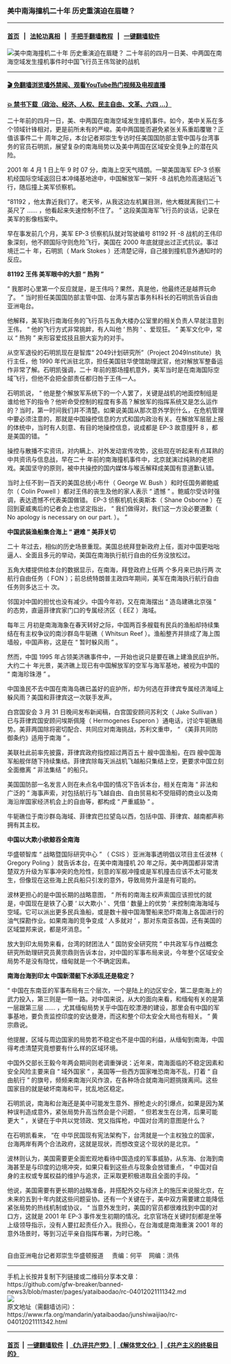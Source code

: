 ### 美中南海撞机二十年  历史重演迫在眉睫？
------------------------

#### [首页](https://github.com/gfw-breaker/banned-news3/blob/master/README.md) &nbsp;&nbsp;|&nbsp;&nbsp; [法轮功真相](https://github.com/begood0513/basic/blob/master/README.md)  &nbsp;&nbsp;|&nbsp;&nbsp; [手把手翻墙教程](https://github.com/gfw-breaker/guides/wiki)  &nbsp;&nbsp;|&nbsp;&nbsp; [一键翻墙软件](https://github.com/gfw-breaker/nogfw/blob/master/README.md)  



<div id="headerimg">
 <img alt="美中南海撞机二十年  历史重演迫在眉睫？" src="https://www.rfa.org/mandarin/yataibaodao/junshiwaijiao/rc-04012021111342.html/@@images/8a027208-3154-4108-a1bc-fb6df5e35224.jpeg" title="美中南海撞机二十年  历史重演迫在眉睫？"/>
 <span class="lead_image_caption">
  二十年前的四月一日美、中两国在南海空域发生撞机事件时中国飞行员王伟驾驶的战机
 </span>
 <!-- zoomattribute -->
</div>

<hr/>


#### [ 🎬  免翻墙浏览墙外禁闻、观看YouTube热门视频及电视直播](https://github.com/gfw-breaker/HelloWorld)

#### [ 💥  禁书下载（政治、经济、人权、民主自由、文革、六四 ...）](https://github.com/gfw-breaker/books/blob/master/README.md)

<div id="storytext">
 <p>
 </p>
 <p>
  二十年前的四月一日，美、中两国在南海空域发生撞机事件。如今，美中关系在多个领域针锋相对，更是前所未有的严峻。美中两国能否避免紧张关系重蹈覆辙？正值该事件二十
  <span>
  </span>
  <span>
   周年之际，本台记者郑崇生专访时任美国国防部主管中国与台湾事务的官员石明凯，展望复杂的南海局势以及美中两国在区域安全竞争上的潜在风险。
  </span>
 </p>
 <p>
  <span>
  </span>
 </p>
 <p>
  <span>
   2001
  </span>
  <span>
   年
  </span>
  <span>
   4
  </span>
  <span>
   月
  </span>
  <span>
   1
  </span>
  <span>
   日上午
  </span>
  <span>
   9
  </span>
  <span>
   时
  </span>
  <span>
   07
  </span>
  <span>
   分，南海上空天气晴朗。一架美国海军
  </span>
  <span>
   EP-3
  </span>
  <span>
   侦察机经国际空域返回日本冲绳基地途中，中国解放军一架歼
  </span>
  <span>
   -8
  </span>
  <span>
   战机危险高速贴近飞行，随后撞上美军侦察机。
  </span>
 </p>
 <p>
  <span>
   “81192
  </span>
  <span>
   ，他太靠近我们了。老天爷，从我这边左机翼目测，他大概就离我们二十
  </span>
  <span>
  </span>
  <span>
   英尺了
  </span>
  <span>
   ……
  </span>
  <span>
   ，他看起来失速控制不住了。
  </span>
  <span>
   ”
  </span>
  <span>
   这段美国海军飞行员的谈话，记录在美军的影像档案中。
  </span>
 </p>
 <p>
  <span>
   早在事发前几个月，美军
  </span>
  <span>
   EP-3
  </span>
  <span>
   侦察机队就对驾驶编号
  </span>
  <span>
   81192
  </span>
  <span>
   歼
  </span>
  <span>
   -8
  </span>
  <span>
   战机的王伟印象深刻，他不顾国际守则危险飞行，美国在
  </span>
  <span>
   2000
  </span>
  <span>
   年底就提出过正式抗议。事过境迁二十
  </span>
  <span>
  </span>
  <span>
   年，石明凯（
  </span>
  <span>
   Mark Stokes
  </span>
  <span>
   ）还清楚记得，自己接到撞机意外通知时的反应。
  </span>
 </p>
 <p>
  <strong>
   <span>
    81192
   </span>
  </strong>
  <strong>
   <span>
    王伟
   </span>
  </strong>
  <strong>
   <span>
   </span>
  </strong>
  <strong>
   <span>
    美军眼中的大胆
   </span>
  </strong>
  <strong>
   <span>
    “
   </span>
  </strong>
  <strong>
   <span>
    热狗
   </span>
  </strong>
  <strong>
   <span>
    ”
   </span>
  </strong>
 </p>
 <p>
  <span>
   “
  </span>
  <span>
   我那时心里第一个反应就是，是王伟吗？果然，真是他，他最终还是越界玩命了。
  </span>
  <span>
   ”
  </span>
  <span>
   当时担任美国国防部主管中国、台湾与蒙古事务科科长的石明凯告诉自由亚洲电台。
  </span>
 </p>
 <p>
  <span>
   他解释，美军执行南海任务的飞行员与五角大楼办公室里的相关负责人早就注意到王伟，
  </span>
  <span>
   “
  </span>
  <span>
   他的飞行方式非常挑衅，有人叫他
  </span>
  <span>
   ‘
  </span>
  <span>
   热狗
  </span>
  <span>
   '
  </span>
  <span>
   、爱现狂。
  </span>
  <span>
   ”
  </span>
  <span>
   美军文化中，常以
  </span>
  <span>
   “
  </span>
  <span>
   热狗
  </span>
  <span>
   ”
  </span>
  <span>
   来形容爱炫技且胆大妄为的对手。
  </span>
 </p>
 <p>
  <span>
   从空军退役的石明凯现在是智库“
  </span>
  <span>
   2049计划研究所”（Project 2049Institute）执行主任，他
  </span>
  <span>
   1990
  </span>
  <span>
   年代派驻北京，担任美国驻华使馆助理武官，他对解放军整备运作非常了解。石明凯强调，二十
  </span>
  <span>
  </span>
  <span>
   年前的那场撞机意外，美军当时是在南海国际空域飞行，但他不会把全部责任都归咎于王伟一人。
  </span>
 </p>
 <p>
  <span>
   石明凯说，
  </span>
  <span>
   “
  </span>
  <span>
   他是整个解放军系统下的一个人罢了，关键是战机的地面控制组是谁给他下的指令？他听命受控制的程度有多高？解放军的指挥系统又是怎么运作的？当时，第一时间我们并不清楚。如果说美国从那次意外学到什么，在危机管理中要必须注意的，那就是中国操控信息的方式和国内政治有关。在解放军层层上报的体统中，当时有人刻意、有目的地操控信息，说成都是
  </span>
  <span>
   EP-3
  </span>
  <span>
   故意撞歼
  </span>
  <span>
   8
  </span>
  <span>
   ，都是美国的错。
  </span>
  <span>
   ”
  </span>
 </p>
 <p>
  <span>
   操控与散播不实资讯，对内瞒上、对外发动宣传攻势，这些现在听起来有点耳熟的中共资讯与信息战，早在二十
  </span>
  <span>
  </span>
  <span>
   年前的南海撞机事件中，北京就演过纯熟的老把戏。美国坚守的原则，被中共操控的国内媒体与喉舌解释成美国有意道歉认错。
  </span>
 </p>
 <p>
  <span>
   当时上任不到一百天的美国总统小布什（
  </span>
  <span>
   George W. Bush
  </span>
  <span>
   ）和时任国务卿鲍威尔（
  </span>
  <span>
   Colin Powell
  </span>
  <span>
   ）都对王伟的丧生及他的家人表示
  </span>
  <span>
   “
  </span>
  <span>
   遗憾
  </span>
  <span>
   ”
  </span>
  <span>
   。鲍威尔受访时强调，表达遗憾不代表美国做错。
  </span>
  <span>
   EP-3
  </span>
  <span>
   侦察机机长奥斯本（
  </span>
  <span>
   Shane Osborne
  </span>
  <span>
   ）在回到夏威夷后的记者会上也坚定指出，
  </span>
  <span>
   “
  </span>
  <span>
   我们做得对，我们这一方没必要道歉（
  </span>
  <span>
   No apology is necessary on our part.
  </span>
  <span>
   ）。
  </span>
  <span>
   ”
  </span>
 </p>
 <p>
  <strong>
   <span>
    中国武装渔船集合海上
   </span>
  </strong>
  <strong>
   <span>
    “
   </span>
  </strong>
  <strong>
   <span>
    避难
   </span>
  </strong>
  <strong>
   <span>
    ”
   </span>
  </strong>
  <strong>
   <span>
    美菲关切
   </span>
  </strong>
 </p>
 <p>
  <span>
   二十
  </span>
  <span>
   年过去，相似的历史场景重现。美国总统拜登新政府上任，面对中国更咄咄逼人、全面且多元的举动，美国在南海执行航行自由的任务没放松过。
  </span>
 </p>
 <p>
  <span>
   五角大楼提供给本台的数据显示，在南海，拜登政府上任两
  </span>
  <span>
  </span>
  <span>
   个多月来已执行两
  </span>
  <span>
  </span>
  <span>
   次航行自由任务（
  </span>
  <span>
   FON
  </span>
  <span>
   ）；前总统特朗普主政四年期间，美军在南海执行航行自由任务则多达三十
  </span>
  <span>
  </span>
  <span>
   次。
  </span>
 </p>
 <p>
  <span>
   邻国对中国的担忧也没有减少。中国今年初，又在南海摆出
  </span>
  <span>
   “
  </span>
  <span>
   造岛建礁北京强
  </span>
  <span>
   ”
  </span>
  <span>
   的态势，直逼菲律宾家门口的专属经济区（
  </span>
  <span>
   EEZ
  </span>
  <span>
   ）海域。
  </span>
 </p>
 <p>
  <span>
   每年三
  </span>
  <span>
  </span>
  <span>
   月初是南海海象在春天转好之际，中国两百多艘载有民兵的渔船却持续集结在有主权争议的南沙群岛牛轭礁（
  </span>
  <span>
   Whitsun Reef
  </span>
  <span>
   ）。渔船整齐并排成了海上围墙般，中国声称，这是在
  </span>
  <span>
   “
  </span>
  <span>
   暂时躲风雨
  </span>
  <span>
   ”
  </span>
  <span>
   。
  </span>
 </p>
 <p>
  <span>
   然而，中国
  </span>
  <span>
   1995
  </span>
  <span>
   年占领美济礁事件中，一开始也说只是要在礁上建渔民庇护所。大约二十
  </span>
  <span>
  </span>
  <span>
   年光景，美济礁上现已有中国解放军的空军与海军基地，被视为中国的
  </span>
  <span>
   “
  </span>
  <span>
   南海珍珠港
  </span>
  <span>
   ”
  </span>
  <span>
   。
  </span>
 </p>
 <p>
  <span>
   中国渔民不去中国在南海岛礁已盖好的庇护所，却为何选在菲律宾专属经济海域上躲风雨？美国和菲律宾这一次联手发声。
  </span>
 </p>
 <p>
  <span>
   白宫国安会
  </span>
  <span>
   3
  </span>
  <span>
   月
  </span>
  <span>
   31
  </span>
  <span>
   日晚间发布新闻稿，白宫国安顾问苏利文（
  </span>
  <span>
   Jake Sullivan
  </span>
  <span>
   ）已与菲律宾国安顾问埃斯佩隆（
  </span>
  <span>
   Hermogenes Esperon
  </span>
  <span>
   ）通电话，讨论牛轭礁局势。美菲两国除将密切配合、共同应对南海挑战，苏利文重申，
  </span>
  <span>
   “
  </span>
  <span>
   《美菲共同防御条约》适用于南海
  </span>
  <span>
   ”
  </span>
  <span>
   。
  </span>
 </p>
 <p>
  <span>
   美联社此前率先披露，菲律宾政府指控超过两百五十
  </span>
  <span>
  </span>
  <span>
   艘中国渔船，在四
  </span>
  <span>
  </span>
  <span>
   艘中国海军船舰伴随下持续集结。菲律宾除每天派战机飞越船只集结上空，更要求中国立刻全面撤离
  </span>
  <span>
   “
  </span>
  <span>
   非法集结
  </span>
  <span>
   ”
  </span>
  <span>
   的船只。
  </span>
 </p>
 <p>
  <span>
   美国国防部一名发言人则在未点名中国的情况下告诉本台，相关在南海
  </span>
  <span>
   “
  </span>
  <span>
   非法和广泛的
  </span>
  <span>
   ”
  </span>
  <span>
   海事声索，对包括航行与飞越自由、自由贸易和不受阻碍的商业以及南海沿岸国家经济机会上的自由等，都构成
  </span>
  <span>
   “
  </span>
  <span>
   严重威胁
  </span>
  <span>
   ”
  </span>
  <span>
   。
  </span>
 </p>
 <p>
  <span>
   牛轭礁位于南沙群岛海域、菲律宾巴拉望岛以西，包括中国、菲律宾、越南都声称拥有其主权。
  </span>
 </p>
 <p>
  <strong>
   <span>
    中国以大欺小欲鲸吞全南海
   </span>
  </strong>
 </p>
 <p>
  <span>
   华盛顿智库
  </span>
  <span>
   “
  </span>
  <span>
   战略暨国际研究中心
  </span>
  <span>
   ”
  </span>
  <span>
   （
  </span>
  <span>
   CSIS
  </span>
  <span>
   ）亚洲海事透明倡议项目主任波林（
  </span>
  <span>
   Gregory Poling
  </span>
  <span>
   ）就告诉本台，在美中南海撞机
  </span>
  <span>
   20
  </span>
  <span>
   年之际，美中两国都非常清楚双方升级为军事冲突的危险性，刻意的军舰冲撞或是军机撞击应该不太可能发生，但像现在这些海上民兵船只引发的意外，导致局势升温是有可能的。
  </span>
 </p>
 <p>
  <span>
   波林更担心的是中国长期的战略意图，
  </span>
  <span>
   “
  </span>
  <span>
   所有的南海主权声索国应该担忧的就是，中国现在是铁了心要
  </span>
  <span>
   ‘
  </span>
  <span>
   以大欺小
  </span>
  <span>
   '
  </span>
  <span>
   、凭借
  </span>
  <span>
   ‘
  </span>
  <span>
   数量上的优势
  </span>
  <span>
   ’
  </span>
  <span>
   来控制南海海域与空域。它可以派出更多民兵渔船，或是数十艘中国海警船来恐吓南海上各国进行的油气探勘作业。如果南海的竞争变成
  </span>
  <span>
   ‘
  </span>
  <span>
   人多就对
  </span>
  <span>
   ’
  </span>
  <span>
   ，那对东南亚各国，还有美国的区域盟邦来说，都是坏消息。
  </span>
  <span>
   ”
  </span>
 </p>
 <p>
  <span>
   放大到印太局势来看，台湾的财团法人
  </span>
  <span>
   “
  </span>
  <span>
   国防安全研究院
  </span>
  <span>
   ”
  </span>
  <span>
   中共政军与作战概念研究所助理研究员黄宗鼎则告诉本台，对中国的军事布局来说，今年整个区域安全局势不是没有隐忧，缅甸就是一个不确定因素。
  </span>
 </p>
 <p>
  <strong>
   <span>
    南海台海到印太
   </span>
  </strong>
  <strong>
   <span>
   </span>
  </strong>
  <strong>
   <span>
    中国新潜艇下水添乱还是稳定？
   </span>
  </strong>
 </p>
 <p>
  <span>
   “
  </span>
  <span>
   中国在东南亚的军事布局有三个层次，一个是陆上的边区安全，第二是南海上的武力投入，第三则是一带一路。对中国来说，从大的面向来看，和缅甸有关的是第一层跟第三层
  </span>
  <span>
   ……
  </span>
  <span>
   ，尤其缅甸局势关乎中国在皎漂港的建设，那里会有中国的军事基地，要负责监控印度的安达曼港，而这和整个印太安全大局也有相关。
  </span>
  <span>
   ”
  </span>
  <span>
   黄宗鼎说。
  </span>
 </p>
 <p>
  <span>
   他提醒，区域与周边国家的局势若不稳定也不是中国的利益，从缅甸到南海，中国得考虑清楚究竟想要有什么样的区域环境。
  </span>
 </p>
 <p>
  <span>
   中国外交部长王毅今年两会期间则老调重弹说：近年来，南海面临的不稳定因素和安全风险主要来自
  </span>
  <span>
   “
  </span>
  <span>
   域外国家
  </span>
  <span>
   ”
  </span>
  <span>
   ，美国等一些西方国家唯恐南海不乱，打着
  </span>
  <span>
   “
  </span>
  <span>
   自由航行
  </span>
  <span>
   ”
  </span>
  <span>
   的旗号，频频来南海兴风作浪，在各种场合就南海问题挑拨离间。这些国家目的就是破坏南海和平，扰乱地区稳定。
  </span>
 </p>
 <p>
  <span>
   石明凯说，南海和台海还是美中可能发生意外、擦枪走火的引爆点，如果是因为某种误判造成意外，紧张局势升高当然会是个问题，
  </span>
  <span>
   “
  </span>
  <span>
   但若发生在台湾，后果可能更大
  </span>
  <span>
   ”
  </span>
  <span>
   ，关键在于中共以党领政、党又指挥枪，中国对台湾的意图是什么？
  </span>
 </p>
 <p>
  <span>
   在石明凯看来，
  </span>
  <span>
   “在
  </span>
  <span>
   中华民国现有宪法架构下，台湾就是一个主权独立的国家，台海两岸有两个合法政府，这就是现状，而想改变这个现状的是北京。
  </span>
  <span>
   ”
  </span>
 </p>
 <p>
  <span>
   波林则认为，美国需要更全面宏观地看待中国造成的军事威胁，从东海、台海到南海甚至是与印度的边境冲突，如果只看到这些点与现象会放错重点，
  </span>
  <span>
   “
  </span>
  <span>
   中国对自身的主权或专属权益的维护与追求，正采取更积极进取且全面的手段。
  </span>
  <span>
   ”
  </span>
 </p>
 <p>
  <span>
   他说，美国需要有更长期的战略准备，并搭配外交与经济上的施压来说服北京，在未来的五到十年内就这些问题妥协。还有一个关键在于，美中双方需要建立能降低紧张局势的热线机制或协议，
  </span>
  <span>
   “
  </span>
  <span>
   当意外发生时，美国的官员都很难找到中国的对口方，这就是
  </span>
  <span>
   2001
  </span>
  <span>
   年
  </span>
  <span>
   EP-3
  </span>
  <span>
   事件发生初期的情况。北京官场在关键时刻都是坐等上级领导指示，没有人要扛起责任介入。我担心，在台海或是南海重演
  </span>
  <span>
   2001
  </span>
  <span>
   年的意外场景时，等到习近平亲自指挥布署，为时已晚。
  </span>
  <span>
   ”
  </span>
 </p>
 <p>
  <br/>
  自由亚洲电台记者郑崇生华盛顿报道     责编：何平    网编：洪伟
 </p>
</div>

<hr/>
手机上长按并复制下列链接或二维码分享本文章：<br/>
https://github.com/gfw-breaker/banned-news3/blob/master/pages/yataibaodao/rc-04012021111342.md <br/>
<a href='https://github.com/gfw-breaker/banned-news3/blob/master/pages/yataibaodao/rc-04012021111342.md'><img src='https://github.com/gfw-breaker/banned-news3/blob/master/pages/yataibaodao/rc-04012021111342.md.png'/></a> <br/>
原文地址（需翻墙访问）：https://www.rfa.org/mandarin/yataibaodao/junshiwaijiao/rc-04012021111342.html


------------------------
#### [首页](https://github.com/gfw-breaker/banned-news3/blob/master/README.md) &nbsp;|&nbsp; [一键翻墙软件](https://github.com/gfw-breaker/nogfw/blob/master/README.md) &nbsp;| [《九评共产党》](https://github.com/gfw-breaker/9ping.md/blob/master/README.md#九评之一评共产党是什么) | [《解体党文化》](https://github.com/gfw-breaker/jtdwh.md/blob/master/README.md) | [《共产主义的终极目的》](https://github.com/gfw-breaker/gczydzjmd.md/blob/master/README.md)


<img src='http://gfw-breaker.win/banned-news3/pages/yataibaodao/rc-04012021111342.md' width='0px' height='0px'/>